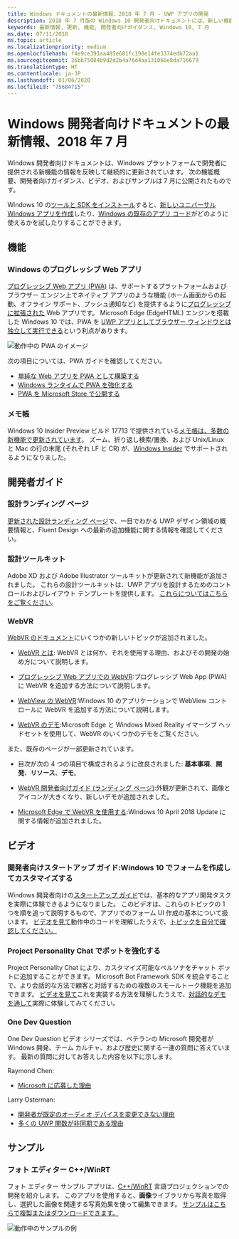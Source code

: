 ```yaml
---
title: Windows ドキュメントの最新情報、2018 年 7 月 - UWP アプリの開発
description: 2018 年 7 月版の Windows 10 開発者向けドキュメントには、新しい機能、ビデオ、サンプル、開発者向けガイダンスが追加されました。
keywords: 最新情報, 更新, 機能, 開発者向けガイダンス, Windows 10, 7 月
ms.date: 07/11/2018
ms.topic: article
ms.localizationpriority: medium
ms.openlocfilehash: f4e9ce391aa485e681fc198e14fe3374edb72aa1
ms.sourcegitcommit: 26bb75084b9d2d2b4a76d4aa131066e8da716679
ms.translationtype: HT
ms.contentlocale: ja-JP
ms.lasthandoff: 01/06/2020
ms.locfileid: "75684715"
---
```

# <a name="whats-new-in-the-windows-developer-docs-in-july-2018"></a>Windows 開発者向けドキュメントの最新情報、2018 年 7 月

Windows 開発者向けドキュメントは、Windows プラットフォームで開発者に提供される新機能の情報を反映して継続的に更新されています。 次の機能概要、開発者向けガイダンス、ビデオ、およびサンプルは 7 月に公開されたものです。

Windows 10 の[ツールと SDK をインストール](https://developer.microsoft.com/windows/downloads#_blank)すると、[新しいユニバーサル Windows アプリを作成](../get-started/create-uwp-apps.md)したり、[Windows の既存のアプリ コード](../porting/index.md)がどのように使えるかを試したりすることができます。

## <a name="features"></a>機能

### <a name="progressive-web-apps-on-windows"></a>Windows のプログレッシブ Web アプリ

[プログレッシブ Web アプリ (PWA)](https://developer.microsoft.com/windows/pwa) は、サポートするプラットフォームおよびブラウザー エンジン上でネイティブ アプリのような機能 (ホーム画面からの起動、オフライン サポート、プッシュ通知など) を提供するように[プログレッシブに拡張された](https://www.wikipedia.org/wiki/Progressive_enhancement) Web アプリです。 Microsoft Edge (EdgeHTML) エンジンを搭載した Windows 10 では、PWA を [UWP アプリとしてブラウザー ウィンドウとは独立して実行できる](https://docs.microsoft.com/microsoft-edge/progressive-web-apps/windows-features)という利点があります。

![動作中の PWA のイメージ](images/progressive-web-apps.jpg)

次の項目については、PWA ガイドを確認してください。

* [単純な Web アプリを PWA として構築する](https://docs.microsoft.com/microsoft-edge/progressive-web-apps/get-started)
* [Windows ランタイムで PWA を強化する](https://docs.microsoft.com/microsoft-edge/progressive-web-apps/windows-features)
* [PWA を Microsoft Store で公開する](https://docs.microsoft.com/microsoft-edge/progressive-web-apps/microsoft-store)

### <a name="notepad"></a>メモ帳

Windows 10 Insider Preview ビルド 17713 で提供されている[メモ帳は、多数の新機能で更新されています](https://blogs.windows.com/windowsexperience/2018/07/11/announcing-windows-10-insider-preview-build-17713/)。 ズーム、折り返し検索/置換、および Unix/Linux と Mac の行の末尾 (それぞれ LF と CR) が、[Windows Insider](https://insider.windows.com/) でサポートされるようになりました。 

## <a name="developer-guidance"></a>開発者ガイド

### <a name="design-landing-page"></a>設計ランディング ページ

[更新された設計ランディング ページ](https://developer.microsoft.com/windows/apps/design)で、一目でわかる UWP デザイン領域の概要情報と、Fluent Design への最新の追加機能に関する情報を確認してください。

### <a name="design-toolkits"></a>設計ツールキット

Adobe XD および Adobe Illustrator ツールキットが更新されて新機能が追加されました。 これらの設計ツールキットは、UWP アプリを設計するためのコントロールおよびレイアウト テンプレートを提供します。 [これらについてはこちらをご覧ください](../design/downloads/index.md)。

### <a name="webvr"></a>WebVR

[WebVR のドキュメント](https://docs.microsoft.com/microsoft-edge/webvr/)にいくつかの新しいトピックが追加されました。

* [WebVR とは](https://docs.microsoft.com/microsoft-edge/webvr/what-is-webvr): WebVR とは何か、それを使用する理由、およびその開発の始め方について説明します。

* [プログレッシブ Web アプリでの WebVR](https://docs.microsoft.com/microsoft-edge/webvr/webvr-in-pwas):プログレッシブ Web App (PWA) に WebVR を追加する方法について説明します。

* [WebView の WebVR](https://docs.microsoft.com/microsoft-edge/webvr/webvr-in-webview):Windows 10 のアプリケーションで WebView コントロールに WebVR を追加する方法について説明します。

* [WebVR のデモ](https://docs.microsoft.com/microsoft-edge/webvr/demos):Microsoft Edge と Windows Mixed Reality イマーシブ ヘッドセットを使用して、WebVR のいくつかのデモをご覧ください。

また、既存のページが一部更新されています。

* 目次が次の 4 つの項目で構成されるように改良されました: **基本事項**、**開発**、**リソース**、**デモ**。

* [WebVR 開発者向けガイド (ランディング ページ)](https://docs.microsoft.com/microsoft-edge/webvr/):外観が更新されて、画像とアイコンが大きくなり、新しいデモが追加されました。

* [Microsoft Edge で WebVR を使用する](https://docs.microsoft.com/microsoft-edge/webvr/webvr-with-edge):Windows 10 April 2018 Update に関する情報が追加されました。

## <a name="videos"></a>ビデオ

### <a name="get-started-for-devs-create-and-customize-a-form-on-windows-10"></a>開発者向けスタートアップ ガイド:Windows 10 でフォームを作成してカスタマイズする

Windows 開発者向けの[スタートアップ ガイド](../get-started/index.md)では、基本的なアプリ開発タスクを実際に体験できるようになりました。 このビデオは、これらのトピックの 1 つを順を追って説明するもので、アプリでのフォーム UI 作成の基本について扱います。 [ビデオを見て](https://www.youtube.com/watch?v=AgngKzq4hKI&feature=youtu.be)動作中のコードを理解したうえで、[トピックを自分で確認してください。](https://docs.microsoft.com/windows/uwp/get-started/construct-form-learning-track)

### <a name="enhance-your-bot-with-project-personality-chat"></a>Project Personality Chat でボットを強化する

Project Personality Chat により、カスタマイズ可能なペルソナをチャット ボットに追加することができます。 Microsoft Bot Framework SDK を統合することで、より会話的な方法で顧客と対話するための複数のスモールトーク機能を追加できます。 [ビデオを見て](https://www.youtube.com/watch?v=5C_uD8g2QKg&feature=youtu.be)これを実装する方法を理解したうえで、[対話的なデモを通して](https://www.microsoft.com/research/project/personality-chat/)実際に体験してみてください。

### <a name="one-dev-question"></a>One Dev Question

One Dev Question ビデオ シリーズでは、ベテランの Microsoft 開発者が Windows 開発、チーム カルチャ、および歴史に関する一連の質問に答えています。 最新の質問に対してお答えした内容を以下に示します。

Raymond Chen:

* [Microsoft に応募した理由](https://www.youtube.com/watch?v=oL8ymamkEMU&feature=youtu.be)

Larry Osterman:

* [開発者が既定のオーディオ デバイスを変更できない理由](https://www.youtube.com/watch?v=6aNUoVfbnmg&feature=youtu.be)
* [多くの UWP 関数が非同期である理由](https://www.youtube.com/watch?v=5M724QIy1Mk&feature=youtu.be)

## <a name="samples"></a>サンプル

### <a name="photo-editor-cwinrt"></a>フォト エディター C++/WinRT

フォト エディター サンプル アプリは、[C++/WinRT](../cpp-and-winrt-apis/intro-to-using-cpp-with-winrt.md) 言語プロジェクションでの開発を紹介します。 このアプリを使用すると、**画像**ライブラリから写真を取得し、選択した画像を関連する写真効果を使って編集できます。 [サンプルはこちらで複製またはダウンロードできます。](https://github.com/Microsoft/Windows-appsample-photo-editor)

![動作中のサンプルの例](images/photo-editor-banner.png)

